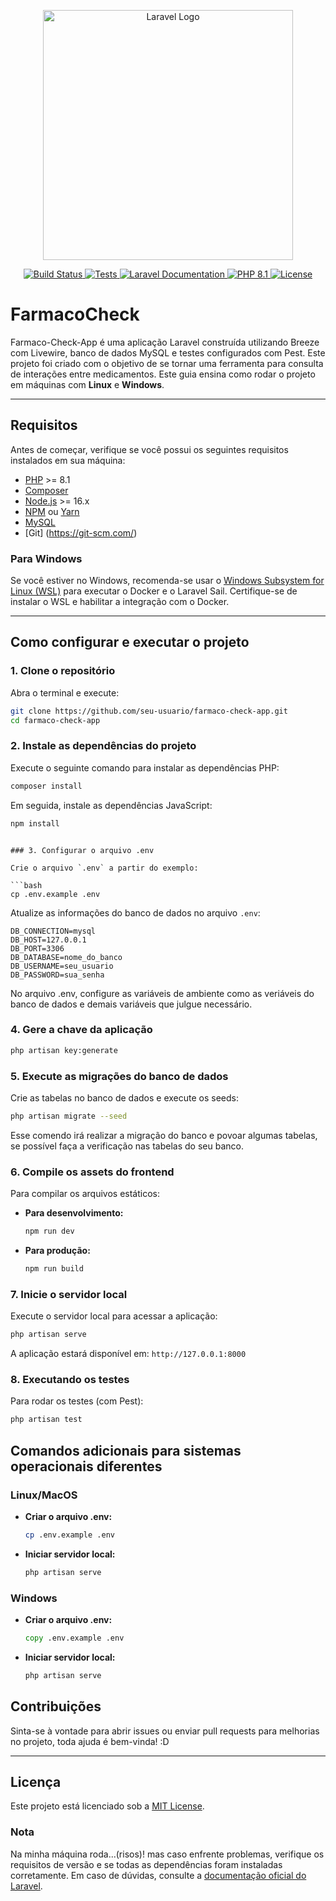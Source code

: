 <p align="center"><a href="https://laravel.com" target="_blank"><img src="https://raw.githubusercontent.com/laravel/art/master/logo-lockup/5%20SVG/2%20CMYK/1%20Full%20Color/laravel-logolockup-cmyk-red.svg" width="400" alt="Laravel Logo"></a></p>

<p align="center">
  <a href="https://github.com/silviosmsantos/FarmacoCheck/actions">
    <img src="https://github.com/laravel/framework/workflows/tests/badge.svg" alt="Build Status">
  </a>
  <a href="https://github.com/silviosmsantos/FarmacoCheck/actions/runs/12459510197">
    <img src="https://github.com/laravel/framework/workflows/tests/badge.svg" alt="Tests">
  </a>
  <a href="https://laravel.com/docs/11.x">
    <img src="https://img.shields.io/badge/Laravel-Documentation-orange" alt="Laravel Documentation">
  </a>
  <a href="https://www.php.net/">
    <img src="https://img.shields.io/badge/PHP-8.1-blue" alt="PHP 8.1">
  </a>
  <a href="https://packagist.org/packages/laravel/framework">
    <img src="https://img.shields.io/badge/License-MIT-green" alt="License">
  </a>
</p>



# FarmacoCheck

Farmaco-Check-App é uma aplicação Laravel construída utilizando Breeze com Livewire, banco de dados MySQL e testes configurados com Pest. Este projeto foi criado com o objetivo de se tornar uma ferramenta para consulta de interações entre medicamentos.
Este guia ensina como rodar o projeto em máquinas com **Linux** e **Windows**.

---

## Requisitos

Antes de começar, verifique se você possui os seguintes requisitos instalados em sua máquina:

- [PHP](https://www.php.net/downloads) >= 8.1
- [Composer](https://getcomposer.org/)
- [Node.js](https://nodejs.org/) >= 16.x
- [NPM](https://www.npmjs.com/) ou [Yarn](https://yarnpkg.com/)
- [MySQL](https://dev.mysql.com/downloads/)
- [Git] (https://git-scm.com/)

### Para Windows

Se você estiver no Windows, recomenda-se usar o [Windows Subsystem for Linux (WSL)](https://learn.microsoft.com/en-us/windows/wsl/) para executar o Docker e o Laravel Sail. Certifique-se de instalar o WSL e habilitar a integração com o Docker.

---


## Como configurar e executar o projeto

### 1. Clone o repositório

Abra o terminal e execute:

```bash
git clone https://github.com/seu-usuario/farmaco-check-app.git
cd farmaco-check-app
```

### 2. Instale as dependências do projeto

Execute o seguinte comando para instalar as dependências PHP:

```bash
composer install
```

Em seguida, instale as dependências JavaScript:

```bash
npm install
```
```

### 3. Configurar o arquivo .env

Crie o arquivo `.env` a partir do exemplo:

```bash
cp .env.example .env
```

Atualize as informações do banco de dados no arquivo `.env`:

```
DB_CONNECTION=mysql
DB_HOST=127.0.0.1
DB_PORT=3306
DB_DATABASE=nome_do_banco
DB_USERNAME=seu_usuario
DB_PASSWORD=sua_senha
```

No arquivo .env, configure as variáveis de ambiente como as veriáveis do banco de dados e demais variáveis que julgue necessário.

### 4. Gere a chave da aplicação

```bash
php artisan key:generate
```

### 5. Execute as migrações do banco de dados

Crie as tabelas no banco de dados e execute os seeds:

```bash
php artisan migrate --seed
```

Esse comendo irá realizar a migração do banco e povoar algumas tabelas, se possível faça a verificação nas tabelas do seu banco.

### 6. Compile os assets do frontend

Para compilar os arquivos estáticos:

- **Para desenvolvimento:**
  ```bash
  npm run dev
  ```
- **Para produção:**
  ```bash
  npm run build
  ```

### 7. Inicie o servidor local

Execute o servidor local para acessar a aplicação:

```bash
php artisan serve
```

A aplicação estará disponível em: `http://127.0.0.1:8000`

### 8. Executando os testes

Para rodar os testes (com Pest):

```bash
php artisan test
```

## Comandos adicionais para sistemas operacionais diferentes

### Linux/MacOS
- **Criar o arquivo .env:**
  ```bash
  cp .env.example .env
  ```
- **Iniciar servidor local:**
  ```bash
  php artisan serve
  ```

### Windows
- **Criar o arquivo .env:**
  ```cmd
  copy .env.example .env
  ```
- **Iniciar servidor local:**
  ```cmd
  php artisan serve
  ```

## Contribuições

Sinta-se à vontade para abrir issues ou enviar pull requests para melhorias no projeto, toda ajuda é bem-vinda! :D

---

## Licença

Este projeto está licenciado sob a [MIT License](LICENSE).

### Nota
Na minha máquina roda...(risos)! mas caso enfrente problemas, verifique os requisitos de versão e se todas as dependências foram instaladas corretamente. Em caso de dúvidas, consulte a [documentação oficial do Laravel](https://laravel.com/docs).
